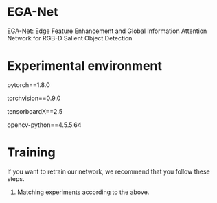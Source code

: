 # EGA-Net
EGA-Net: Edge Feature Enhancement and Global Information Attention Network for RGB-D Salient Object Detection
# Experimental environment 
pytorch==1.8.0

torchvision==0.9.0

tensorboardX==2.5

opencv-python==4.5.5.64

# Training
If you want to retrain our network, we recommend that you follow these steps.

1. Matching experiments according to the above.
